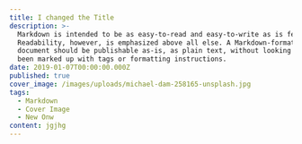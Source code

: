```yaml
---
title: I changed the Title
description: >-
  Markdown is intended to be as easy-to-read and easy-to-write as is feasible.
  Readability, however, is emphasized above all else. A Markdown-formatted
  document should be publishable as-is, as plain text, without looking like it's
  been marked up with tags or formatting instructions.
date: 2019-01-07T00:00:00.000Z
published: true
cover_image: /images/uploads/michael-dam-258165-unsplash.jpg
tags:
  - Markdown
  - Cover Image
  - New Onw
content: jgjhg
---
```


